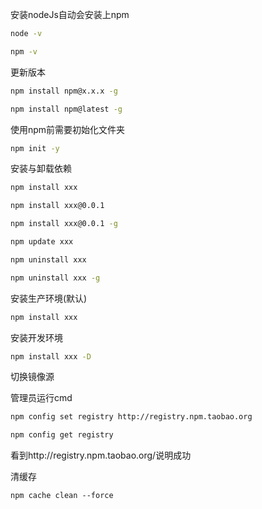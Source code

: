 安装nodeJs自动会安装上npm

```bash
node -v

npm -v
```

更新版本

```bash
npm install npm@x.x.x -g

npm install npm@latest -g
```

使用npm前需要初始化文件夹

```bash
npm init -y
```

安装与卸载依赖

```bash
npm install xxx

npm install xxx@0.0.1

npm install xxx@0.0.1 -g

npm update xxx

npm uninstall xxx

npm uninstall xxx -g

```

安装生产环境(默认)

```bash
npm install xxx
```

安装开发环境

```bash
npm install xxx -D
```

切换镜像源

管理员运行cmd

```bash
npm config set registry http://registry.npm.taobao.org

npm config get registry
```

看到http://registry.npm.taobao.org/说明成功

清缓存

```
npm cache clean --force
```